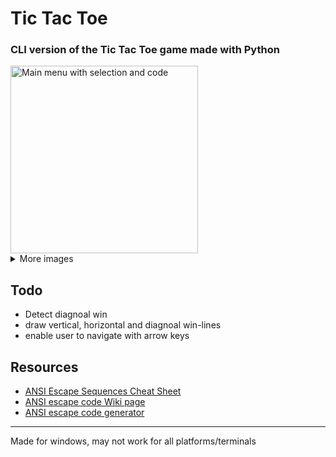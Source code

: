 # Tic Tac Toe

### CLI version of the Tic Tac Toe game made with Python

<img src="https://user-images.githubusercontent.com/24588573/208175375-6889962c-6248-4779-bb87-38b866351c19.png" width="300" alt="Main menu with selection and code">

<details>
  <summary>More images</summary>
  <br>
  
  Main menu  
  <img src="https://user-images.githubusercontent.com/24588573/208175287-6d6d01f3-050f-4264-9609-66ca43a52d69.png" width="300">

  Text color selection screen  
  <img src="https://user-images.githubusercontent.com/24588573/208175321-259c1424-9d33-43ea-ad9b-98d24b80754a.png" width="300">

  Background color  
  <img src="https://user-images.githubusercontent.com/24588573/208175362-4618d3ea-754a-41c4-af1d-b4f3be28fc6e.png" width="300">

  Text style  
  <img src="https://user-images.githubusercontent.com/24588573/208175368-2184d3e0-74bd-468e-879d-9b8e99a3bd8f.png" width="300">
  
  Main menu with selection  
  <img src="https://user-images.githubusercontent.com/24588573/208175375-6889962c-6248-4779-bb87-38b866351c19.png" width="300">
</details>

## Todo

- Detect diagnoal win
- draw vertical, horizontal and diagnoal win-lines
- enable user to navigate with arrow keys

## Resources

- [ANSI Escape Sequences Cheat Sheet](https://gist.github.com/fnky/458719343aabd01cfb17a3a4f7296797)
- [ANSI escape code Wiki page](https://en.wikipedia.org/wiki/ANSI_escape_code)
- [ANSI escape code generator](https://ansi.gabebanks.net/)

---

Made for windows, may not work for all platforms/terminals
